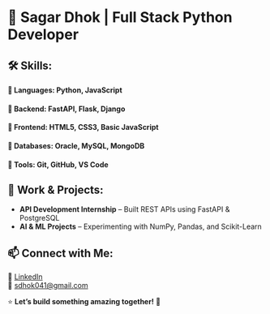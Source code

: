 # 🚀 Sagar Dhok | Full Stack Python Developer  


## 🛠 Skills:
#### 🔹 Languages: Python, JavaScript  
#### 🔹 Backend: FastAPI, Flask, Django  
#### 🔹 Frontend: HTML5, CSS3, Basic JavaScript  
#### 🔹 Databases: Oracle, MySQL, MongoDB  
#### 🔹 Tools: Git, GitHub, VS Code  

## 💼 Work & Projects:
- **API Development Internship** – Built REST APIs using FastAPI & PostgreSQL  
- **AI & ML Projects** – Experimenting with NumPy, Pandas, and Scikit-Learn  

## 📫 Connect with Me:
🔗 [LinkedIn](https://www.linkedin.com/in/sagardhok/)  
📩 sdhok041@gmail.com  

⭐ **Let’s build something amazing together!** 🚀  
